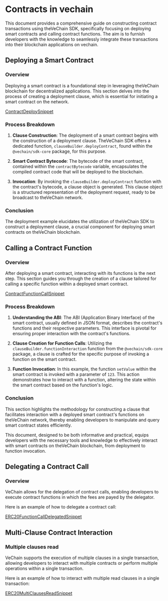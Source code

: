 # Contracts in vechain

This document provides a comprehensive guide on constructing contract transactions using theVeChain SDK, specifically focusing on deploying smart contracts and calling contract functions. The aim is to furnish developers with the knowledge to seamlessly integrate these transactions into their blockchain applications on vechain.

## Deploying a Smart Contract

### Overview

Deploying a smart contract is a foundational step in leveraging theVeChain blockchain for decentralized applications. This section delves into the process of creating a deployment clause, which is essential for initiating a smart contract on the network.

[ContractDeploySnippet](examples/contracts/contract-deploy.ts)

### Process Breakdown

1. **Clause Construction**: The deployment of a smart contract begins with the construction of a deployment clause. TheVeChain SDK offers a dedicated function, `clauseBuilder.deployContract`, found within the `@vechain/sdk-core` package, for this purpose.

2. **Smart Contract Bytecode**: The bytecode of the smart contract, contained within the `contractBytecode` variable, encapsulates the compiled contract code that will be deployed to the blockchain.

3. **Invocation**: By invoking the `clauseBuilder.deployContract` function with the contract's bytecode, a clause object is generated. This clause object is a structured representation of the deployment request, ready to be broadcast to theVeChain network.

### Conclusion

The deployment example elucidates the utilization of theVeChain SDK to construct a deployment clause, a crucial component for deploying smart contracts on theVeChain blockchain.

## Calling a Contract Function

### Overview

After deploying a smart contract, interacting with its functions is the next step. This section guides you through the creation of a clause tailored for calling a specific function within a deployed smart contract.

[ContractFunctionCallSnippet](examples/contracts/contract-function-call.ts)

### Process Breakdown

1. **Understanding the ABI**: The ABI (Application Binary Interface) of the smart contract, usually defined in JSON format, describes the contract's functions and their respective parameters. This interface is pivotal for ensuring proper interaction with the contract's functions.

2. **Clause Creation for Function Calls**: Utilizing the `clauseBuilder.functionInteraction` function from the `@vechain/sdk-core` package, a clause is crafted for the specific purpose of invoking a function on the smart contract.

3. **Function Invocation**: In this example, the function `setValue` within the smart contract is invoked with a parameter of `123`. This action demonstrates how to interact with a function, altering the state within the smart contract based on the function's logic.

### Conclusion

This section highlights the methodology for constructing a clause that facilitates interaction with a deployed smart contract's functions on theVeChain network, thereby enabling developers to manipulate and query smart contract states efficiently.

This document, designed to be both informative and practical, equips developers with the necessary tools and knowledge to effectively interact with smart contracts on theVeChain blockchain, from deployment to function invocation.

## Delegating a Contract Call

### Overview

VeChain allows for the delegation of contract calls, enabling developers to execute contract functions in which the fees are payed by the delegator.

Here is an example of how to delegate a contract call:

[ERC20FunctionCallDelegatedSnippet](examples/contracts/contract-delegation-ERC20.ts)

## Multi-Clause Contract Interaction

### Multiple clauses read

VeChain supports the execution of multiple clauses in a single transaction, allowing developers to interact with multiple contracts or perform multiple operations within a single transaction.

Here is an example of how to interact with multiple read clauses in a single transaction:

[ERC20MultiClausesReadSnippet](examples/contracts/contract-create-ERC20-token.ts)